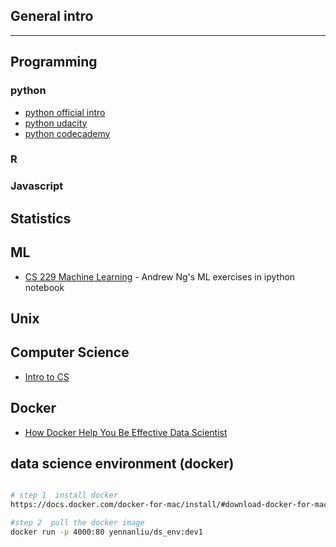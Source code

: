
## General intro 

---
## Programming 
### python 
* [python official intro](https://docs.python.org/3/tutorial/)
* [python udacity](https://www.udacity.com/course/introduction-to-python--ud1110)
* [python codecademy](https://www.codecademy.com/learn/learn-python)

### R 
### Javascript 
## Statistics 
## ML 
* [CS 229 Machine Learning](https://github.com/JWarmenhoven/Coursera-Machine-Learning) - Andrew Ng's ML exercises in ipython notebook 

## Unix 
## Computer Science 
* [Intro to CS](https://github.com/ossu/computer-science)

## Docker 
* [How Docker Help You Be Effective Data Scientist](https://github.com/hamelsmu/Docker_Tutorial)

## data science environment (docker)

```bash

# step 1  install docker 
https://docs.docker.com/docker-for-mac/install/#download-docker-for-mac

#step 2  pull the docker image 
docker run -p 4000:80 yennanliu/ds_env:dev1 

```


